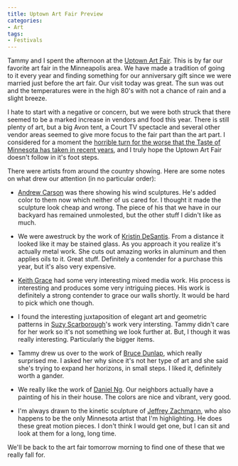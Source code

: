```yaml
---
title: Uptown Art Fair Preview
categories:
- Art
tags:
- Festivals
---
```


Tammy and I spent the afternoon at the [Uptown Art Fair](http://www.uptownminneapolis.com/art-fair/). This is by far our favorite art fair in the Minneapolis area. We have made a tradition of going to it every year and finding something for our anniversary gift since we were married just before the art fair. Our visit today was great. The sun was out and the temperatures were in the high 80's with not a chance of rain and a slight breeze.

I hate to start with a negative or concern, but we were both struck that there seemed to be a marked increase in vendors and food this year. There is still plenty of art, but a big Avon tent, a Court TV spectacle and several other vendor areas seemed to give more focus to the fair part than the art part. I considered for a moment the [horrible turn for the worse that the Taste of Minnesota has taken in recent years](/thingelstad/the-not-so-good-taste-of-minnesota), and I truly hope the Uptown Art Fair doesn't follow in it's foot steps.

There were artists from around the country showing. Here are some notes on what drew our attention (in no particular order):



  * [Andrew Carson](http://www.windsculpture.com/) was there showing his wind sculptures. He's added color to them now which neither of us cared for. I thought it made the sculpture look cheap and wrong. The piece of his that we have in our backyard has remained unmolested, but the other stuff I didn't like as much.


  * We were awestruck by the work of [Kristin DeSantis](http://www.kristindesantis.com/). From a distance it looked like it may be stained glass. As you approach it you realize it's actually metal work. She cuts out amazing works in aluminum and then applies oils to it. Great stuff. Definitely a contender for a purchase this year, but it's also very expensive.


  * [Keith Grace](http://www.grace-design.com/keith/) had some very interesting mixed media work. His process is interesting and produces some very intriguing pieces. His work is definitely a strong contender to grace our walls shortly. It would be hard to pick which one though. 


  * I found the interesting juxtaposition of elegant art and geometric patterns in [Suzy Scarborough](http://www.suzyscarborough.com/)'s work very intersting. Tammy didn't care for her work so it's not something we look further at. But, I though it was really interesting. Particularly the bigger items.


  * Tammy drew us over to the work of [Bruce Dunlap](http://www.bruce-dunlap.com/), which really surprised me. I asked her why since it's not her type of art and she said she's trying to expand her horizons, in small steps. I liked it, definitely worth a gander.


  * We really like the work of [Daniel Ng](http://www.danielngart.com/). Our neighbors actually have a painting of his in their house. The colors are nice and vibrant, very good.


  * I'm always drawn to the kinetic sculpture of [Jeffrey Zachmann](http://www.zachmann.com/), who also happens to be the only Minnesota artist that I'm highlighting. He does these great motion pieces. I don't think I would get one, but I can sit and look at them for a long, long time.

We'll be back to the art fair tomorrow morning to find one of these that we really fall for.
